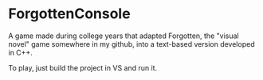 # ForgottenConsole
A game made during college years that adapted Forgotten, the "visual novel" game somewhere in my github, into a text-based version developed in C++.

To play, just build the project in VS and run it.
